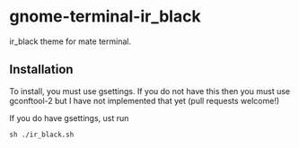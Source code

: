 gnome-terminal-ir_black
========================

ir_black theme for mate terminal.

Installation
------------

To install, you must use gsettings. If you do not have this then you must use gconftool-2 but I have not implemented that yet (pull requests welcome!)

If you do have gsettings, ust run 

```
sh ./ir_black.sh
```

